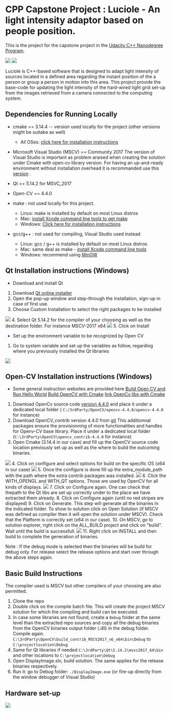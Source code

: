 # CPP Capstone Project : Luciole - An light intensity adaptor based on people position.

This is the project for the capstone project in the [Udacity C++ Nanodegree Program](https://www.udacity.com/course/c-plus-plus-nanodegree--nd213).

<img src="images_room/instructions/rendering_realscene.gif"/>
<img src="images_room/instructions/rendering_mockscene.gif"/>

Luciole is C++-based software that is designed to adapt light intensity of sources located in a defined area regarding the instant position of the a person or group a person in motion into this area. This project provide the base-code for updating the light intensity of the hard-wired light grid set-up from the images retrieved from a camera connected to the computing system.

## Dependencies for Running Locally
* cmake == 3.14.4 -- version used locally for the project (other versions might be suitabe as well)
  * All OSes: [click here for installation instructions](https://cmake.org/install/)
* Microsoft Visual Studio (MSCV) == Community 2017
The version of Visual Studio is important as problem araised when creating the solution under Cmake  with open-cv library version. For having an up-and-ready environment without installation overhead it is recommanded use this [version](https://visualstudio.microsoft.com/fr/vs/older-downloads/) .
* Qt == 5.14.2 for MSVC_2017 

* Open-CV == 4.4.0


* make : not used locally for this project.
  * Linux: make is installed by default on most Linux distros
  * Mac: [install Xcode command line tools to get make](https://developer.apple.com/xcode/features/)
  * Windows: [Click here for installation instructions](http://gnuwin32.sourceforge.net/packages/make.htm)
* gcc/g++ : not used for compiling, Visual Studio used instead
  * Linux: gcc / g++ is installed by default on most Linux distros
  * Mac: same deal as make - [install Xcode command line tools](https://developer.apple.com/xcode/features/)
  * Windows: recommend using [MinGW](http://www.mingw.org/)

## Qt Installation instructions (Windows)
* Download and install Qt 
1. Download [Qt online installer](https://www.qt.io/download-qt-installer?hsCtaTracking=99d9dd4f-5681-48d2-b096-470725510d34%7C074ddad0-fdef-4e53-8aa8-5e8a876d6ab4)
2. Open the pop-up window and step-through the installation, sign-up in case of first use.
3. Choose Custom Installation to select the right packages to be installed
<img src="images_room/instructions/lib-installation/Qt/1.gif"/>
4. Select Qt 5.14.2 for the compiler of your choosing as well as the destination folder. For instance MSCV-2017 x64
<img src="images_room/instructions/lib-installation/Qt/2.gif"/>
5. Click on Install

* Set up the environment variable to be recognized by Open CV
1. Go to system variable and set up the variables as follow, regarding where you previously installed the Qt libraries
<img src="images_room/instructions/lib-installation/Qt/3.gif"/>

## Open-CV Installation instructions (Windows)
* Some general instruction websites are provided here 
[Build Open CV and Run Hello World](https://medium.com/@romualdorojo97/how-to-build-opencv-c-and-run-hello-world-example-2018-in-windows-63378fd16ab4)
[Build OpenCV with Cmake](https://cv-tricks.com/how-to/installation-of-opencv-4-1-0-in-windows-10-from-source/)
[link OpenCv libs with Cmake](https://stackoverflow.com/questions/13970377/configuring-an-c-opencv-project-with-cmake)

1. Download OpenCv source code [version 4.4.0](https://opencv.org/releases/) and place it under a dedicated local folder ( `C:/3rdParty/OpenCV/opencv-4.4.0/opencv-4.4.0` for instance)
2. Download OpenCV_contrib version 4.4.0 from [git](https://github.com/opencv/opencv_contrib/releases/tag/4.4.0)
This additionnal packages ensure the provisionning of more functionalities and handles for Openv-CV base library. Place it under a dedicated local folder (`C:\3rdParty\OpenCV\opencv_contrib-4.4.0` for instance)
3. Open Cmake (3.14.4 in our case) and fill up the OpenCV source code location previously set up as well as the where to build the outcoming binaries.
<img src="images_room/instructions/lib-installation/OpenCV/1.gif"/>
4. Click on configure and select options for build on the specific OS (x64 in our case)
<img src="images_room/instructions/lib-installation/OpenCV/3.gif"/>
5. Once the configure is done fill up the extra_module_path with the path where the extra contrib packages was installed.    
<img src="images_room/instructions/lib-installation/OpenCV/2.gif"/>
6. Click the WITH_OPENGL and WITH_QT options. Those are used by OpenCV for all kinds of displays.
<img src="images_room/instructions/lib-installation/OpenCV/4.gif"/>
7. Click on Configure again. One can check that thepath to the Qt libs are set up correctly under to the place we have extracted them already.
8. Click on Configure again (until no red stripes are displayed)
9. Click on Generate. This step will generate all the binaries in the indicated folder. To show to solution click on Open Solution (if MSCV was defined as compiler then it will open the solution under MSCV). Check that the Platform is correctly set (x64 in our case).
10. On MSCV, go to solution explorer, right click on the ALL_BUILD project and click on "build". Wait until the build is successfull.
<img src="images_room/instructions/lib-installation/OpenCV/5.gif"/>
11. Right click on INSTALL and then build to complete the generation of binaries.

Note : If the debug mode is selected then the binaries will be build for debug only. For release select the release options and start over through the above steps again.

## Basic Build Instructions
The compiler used is MSCV but other compilers of your choosing are also permitted.

1. Clone the repo
2. Double click on the compile batch file. This will create the project MSCV solution for which the compiling and build can be executed.
3. In case some libraries are not found, create a `Debug` folder at the same level than the extracted repo sources and copy all the debug binaries from the OpenCV binaries output folder (.dll) in the debug folder. Compile again.
`C:\3rdParty\OpenCV\build_contrib_MSCV2017_v6_x64\bin\Debug` to `C:\projectlocation\Debug`
4. Same for Qt libraries if needed 
`C:\3rdParty\Qt\5.14.2\msvc2017_64\bin` and other locations to `C:\projectlocation\Debug`
5. Open DisplayImage.sln, build solution.
The same applies for the release binaries respectively. 
6. Run it: go to Debug folder: `./DisplayImage.exe` (or fire-up directly from the window debugger of Visual Studio)

## Hardware set-up

<img src="images_room/instructions/mini_movie_scenario/1.gif"/>

